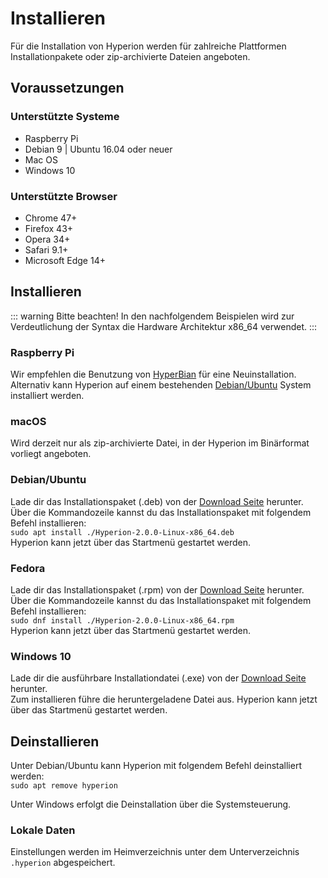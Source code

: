 # Installieren
Für die Installation von Hyperion werden für zahlreiche Plattformen Installationpakete oder zip-archivierte Dateien angeboten.

## Voraussetzungen

### Unterstützte Systeme
  * Raspberry Pi
  * Debian 9 | Ubuntu 16.04 oder neuer
  * Mac OS
  * Windows 10

### Unterstützte Browser
  * Chrome 47+
  * Firefox 43+
  * Opera 34+
  * Safari 9.1+
  * Microsoft Edge 14+

## Installieren
::: warning Bitte beachten!
In den nachfolgendem Beispielen wird zur Verdeutlichung der Syntax die Hardware Architektur x86_64 verwendet.
:::

### Raspberry Pi
Wir empfehlen die Benutzung von [HyperBian](/de/user/HyperBian) für eine Neuinstallation. \
Alternativ kann Hyperion auf einem bestehenden [Debian/Ubuntu](#debian-ubuntu) System installiert werden.

### macOS
Wird derzeit nur als zip-archivierte Datei, in der Hyperion im Binärformat vorliegt angeboten.

### Debian/Ubuntu
Lade dir das Installationspaket (.deb) von der [Download Seite](https://github.com/hyperion-project/hyperion.ng/releases) herunter. \
Über die Kommandozeile kannst du das Installationspaket mit folgendem Befehl installieren: \
`sudo apt install ./Hyperion-2.0.0-Linux-x86_64.deb` \
Hyperion kann jetzt über das Startmenü gestartet werden.

### Fedora
Lade dir das Installationspaket (.rpm) von der [Download Seite](https://github.com/hyperion-project/hyperion.ng/releases) herunter. \
Über die Kommandozeile kannst du das Installationspaket mit folgendem Befehl installieren: \
`sudo dnf install ./Hyperion-2.0.0-Linux-x86_64.rpm` \
Hyperion kann jetzt über das Startmenü gestartet werden.

### Windows 10
Lade dir die ausführbare Installationdatei (.exe) von der [Download Seite](https://github.com/hyperion-project/hyperion.ng/releases) herunter. \
Zum installieren führe die heruntergeladene Datei aus.
Hyperion kann jetzt über das Startmenü gestartet werden.

## Deinstallieren

Unter Debian/Ubuntu kann Hyperion mit folgendem Befehl deinstalliert werden: \
`sudo apt remove hyperion`

Unter Windows erfolgt die Deinstallation über die Systemsteuerung.

### Lokale Daten
Einstellungen werden im Heimverzeichnis unter dem Unterverzeichnis `.hyperion` abgespeichert.

